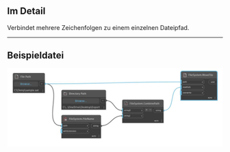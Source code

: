 ## Im Detail
Verbindet mehrere Zeichenfolgen zu einem einzelnen Dateipfad.
___
## Beispieldatei

![CombinePath](./DSCore.IO.FileSystem.CombinePath_img.jpg)

